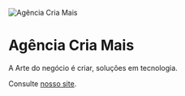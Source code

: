 ![Agência Cria Mais](./logo.png)

<h1>Agência Cria Mais</h1>
<p>A Arte do negócio é criar, soluções em tecnologia.</p>

Consulte [nosso site](https://www.agenciacriamais.br/).
